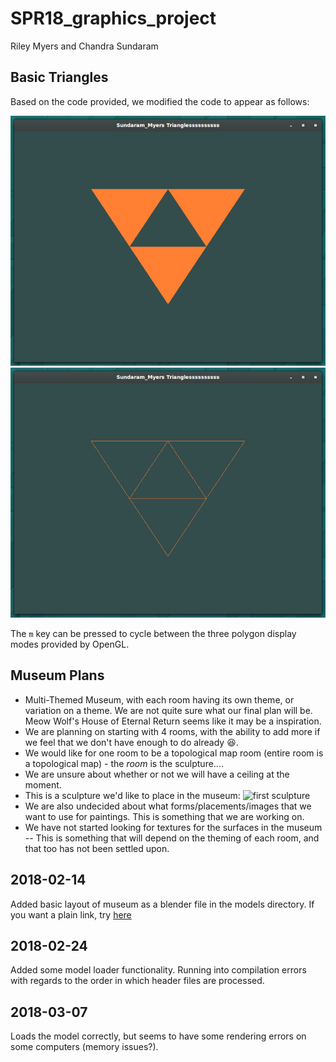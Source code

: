 # SPR18_graphics_project
Riley Myers and Chandra Sundaram

## Basic Triangles
Based on the code provided, we modified the code to appear as follows:

![Inverted Triforce, with shapes filled](images/full_inv_tri.png)
![Inverted Triforce, with wireform edge](images/wire_inv_tri.png)

The `m` key can be pressed to cycle between the three polygon display modes
provided by OpenGL.

## Museum Plans
* Multi-Themed Museum, with each room having its own theme, or variation on a
  theme. We are not quite sure what our final plan will be. Meow Wolf's House of
  Eternal Return seems like it may be a inspiration.
* We are planning on starting with 4 rooms, with the ability to add more if we
  feel that we don't have enough to do already :laughing:.
* We would like for one room to be a topological map room (entire room is a
  topological map) - the _room_ is the sculpture....
* We are unsure about whether or not we will have a ceiling at the moment. 
* This is a sculpture we'd like to place in the museum:
 ![first sculpture](images/sculpture.png)
* We are also undecided about what forms/placements/images that we want to use
  for paintings. This is something that we are working on.
* We have not started looking for textures for the surfaces in the museum --
  This is something that will depend on the theming of each room, and that too
  has not been settled upon.



## 2018-02-14 ##

Added basic layout of museum as a blender file in the models directory. If you
want a plain link, try [here](models)


## 2018-02-24 ##
Added some model loader functionality. Running into compilation errors with
regards to the order in which header files are processed.


## 2018-03-07 ##
Loads the model correctly, but seems to have some rendering errors on some
computers (memory issues?).

